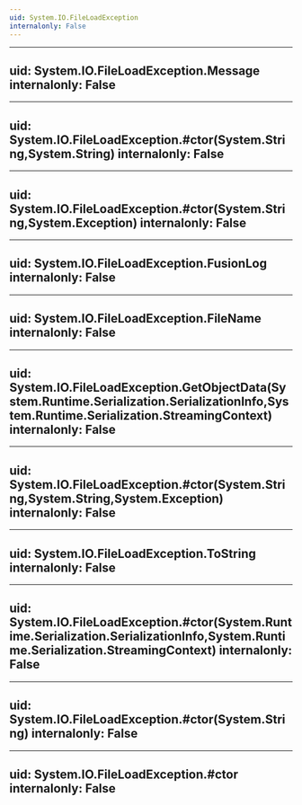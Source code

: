 ```yaml
---
uid: System.IO.FileLoadException
internalonly: False
---
```


---
uid: System.IO.FileLoadException.Message
internalonly: False
---

---
uid: System.IO.FileLoadException.#ctor(System.String,System.String)
internalonly: False
---

---
uid: System.IO.FileLoadException.#ctor(System.String,System.Exception)
internalonly: False
---

---
uid: System.IO.FileLoadException.FusionLog
internalonly: False
---

---
uid: System.IO.FileLoadException.FileName
internalonly: False
---

---
uid: System.IO.FileLoadException.GetObjectData(System.Runtime.Serialization.SerializationInfo,System.Runtime.Serialization.StreamingContext)
internalonly: False
---

---
uid: System.IO.FileLoadException.#ctor(System.String,System.String,System.Exception)
internalonly: False
---

---
uid: System.IO.FileLoadException.ToString
internalonly: False
---

---
uid: System.IO.FileLoadException.#ctor(System.Runtime.Serialization.SerializationInfo,System.Runtime.Serialization.StreamingContext)
internalonly: False
---

---
uid: System.IO.FileLoadException.#ctor(System.String)
internalonly: False
---

---
uid: System.IO.FileLoadException.#ctor
internalonly: False
---
